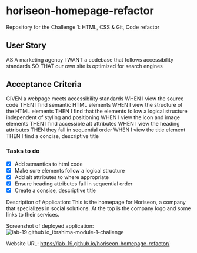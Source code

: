 # horiseon-homepage-refactor
Repository for the Challenge 1: HTML, CSS & Git, Code refactor



## User Story
AS A marketing agency
I WANT a codebase that follows accessibility standards
SO THAT our own site is optimized for search engines

## Acceptance Criteria
GIVEN a webpage meets accessibility standards
WHEN I view the source code
THEN I find semantic HTML elements
WHEN I view the structure of the HTML elements
THEN I find that the elements follow a logical structure independent of styling and positioning
WHEN I view the icon and image elements
THEN I find accessible alt attributes
WHEN I view the heading attributes
THEN they fall in sequential order
WHEN I view the title element
THEN I find a concise, descriptive title
### Tasks to do
- [x] Add semantics to html code
- [x] Make sure elements follow a logical structure
- [x] Add alt attributes to where appropriate
- [x] Ensure heading attributes fall in sequential order
- [x] Create a consise, descriptive title

Description of Application: This is the homepage for Horiseon, a company that specializes in social solutions. At the top is the company logo
and some links to their services.  

Screenshot of deployed application: ![iab-19 github io_ibrahima-module-1-challenge](https://github.com/iab-19/horiseon-homepage-refactor/assets/132946236/8316a9bb-e74a-4788-aca5-8bb2f1d12909)


 Website URL: https://iab-19.github.io/horiseon-homepage-refactor/
